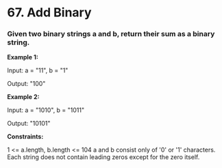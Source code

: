 # 67. Add Binary

### Given two binary strings a and b, return their sum as a binary string.

**Example 1:**

Input: a = "11", b = "1"

Output: "100"

**Example 2:**

Input: a = "1010", b = "1011"

Output: "10101"
 

**Constraints:**

1 <= a.length, b.length <= 104
a and b consist only of '0' or '1' characters.
Each string does not contain leading zeros except for the zero itself.